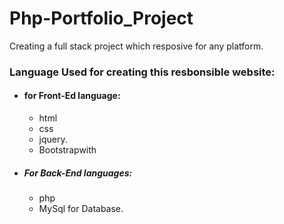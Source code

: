 # Php-Portfolio_Project
Creating a full stack project which resposive for any platform.
### Language Used for creating this resbonsible website:
  * #### for Front-Ed language:
    * html
    * css
    * jquery.
    * Bootstrapwith 
  * ##### For Back-End languages:
    * php 
    * MySql for Database.
